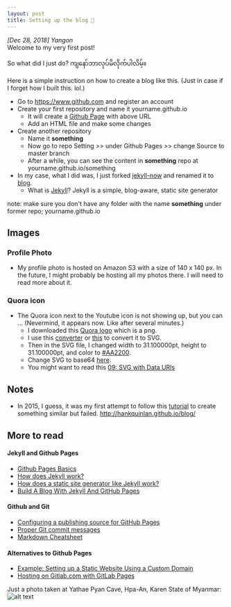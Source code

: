 ```yaml
---
layout: post
title: Setting up the blog 🎉
---
```


*[Dec 28, 2018] Yangon*   
Welcome to my very first post!  

So what did I just do? ကျနော်ဘာလုပ်မိလိုက်ပါလိမ့်။

Here is a simple instruction on how to create a blog like this. (Just in case if I forget how I built this. lol.) 
* Go to <https://www.github.com> and register an account
* Create your first repository and name it yourname.github.io
  * It will create a [Github Page](https://pages.github.com/) with above URL
  * Add an HTML file and make some changes
* Create another repository 
  * Name it **something**
  * Now go to repo Setting >> under Github Pages >> change Source to master branch
  * After a while, you can see the content in **something** repo at yourname.github.io/something
* In my case, what I did was, I just forked [jekyll-now](https://github.com/barryclark/jekyll-now) and renamed it to [blog](https://github.com/sawthinkar/blog). 
  * What is [Jekyll](https://jekyllrb.com/)? Jekyll is a simple, blog-aware, static site generator

note: make sure you don't have any folder with the name **something** under former repo; yourname.github.io 

## Images
### Profile Photo
* My profile photo is hosted on Amazon S3 with a size of 140 x 140 px. In the future, I might probably be hosting all my photos there. I will need to read more about it. 

### Quora icon
* The Quora icon next to the Youtube icon is not showing up, but you can ... (Nevermind, it appears now. Like after several minutes.)
  * I downloaded this [Quora logo](https://goo.gl/images/EeXytb) which is a png. 
  * I use this [converter](https://image.online-convert.com/convert-to-svg) or [this](https://convertio.co/png-svg/) to convert it to SVG. 
  * Then in the SVG file, I changed width to 31.100000pt, height to 31.100000pt, and color to [#AA2200][1]. 
  * Change SVG to base64 [here](https://www.base64-image.de/).
  * You might want to read this [09: SVG with Data URIs][2]

## Notes
* In 2015, I guess, it was my first attempt to follow this [tutorial](http://jmcglone.com/guides/github-pages/) to create something similar but failed. <http://hankquinlan.github.io/blog/>

## More to read

#### Jekyll and Github Pages

* [Github Pages Basics](https://help.github.com/categories/github-pages-basics/)
* [How does Jekyll work?](https://www.bytesandwich.com/jekyll/software/blogging/2016/09/14/how-does-jekyll-work.html)
* [How does a static site generator like Jekyll work?](https://www.quora.com/How-does-a-static-site-generator-like-Jekyll-work)
* [Build A Blog With Jekyll And GitHub Pages](https://www.smashingmagazine.com/2014/08/build-blog-jekyll-github-pages/)

#### Github and Git

* [Configuring a publishing source for GitHub Pages](https://help.github.com/articles/configuring-a-publishing-source-for-github-pages/)
* [Proper Git commit messages](https://chris.beams.io/posts/git-commit/)
* [Markdown Cheatsheet](https://github.com/adam-p/markdown-here/wiki/Markdown-Cheatsheet#images)

#### Alternatives to Github Pages

* [Example: Setting up a Static Website Using a Custom Domain](https://docs.aws.amazon.com/AmazonS3/latest/dev/website-hosting-custom-domain-walkthrough.html#website-hosting-custom-domain-walkthrough-domain-registry)
* [Hosting on Gitlab.com with GitLab Pages](https://about.gitlab.com/2016/04/07/gitlab-pages-setup/)

[1]: https://www.quora.com/What-HEX-color-does-Quora-use-for-its-logo
[2]: https://css-tricks.com/lodge/svg/09-svg-data-uris/

<!-- ![_config.yml]({{ site.baseurl }}/images/config.png) -->
Just a photo taken at Yathae Pyan Cave, Hpa-An, Karen State of Myanmar:  
![alt text](https://s3-ap-southeast-1.amazonaws.com/cdn.sawthinkar/YathaePyanCave.jpg "Yathae Pyan Cave")
